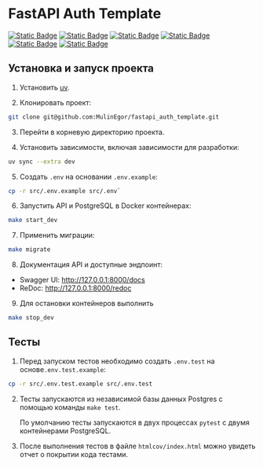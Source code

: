 # FastAPI Auth Template

[![Static Badge](https://img.shields.io/badge/python-3670A0?style=for-the-badge&logo=python&logoColor=ffdd54)](https://www.python.org)
[![Static Badge](https://img.shields.io/badge/FastAPI-005571?style=for-the-badge&logo=fastapi)](https://fastapi.tiangolo.com/)
[![Static Badge](https://img.shields.io/badge/-Swagger-%23Clojure?style=for-the-badge&logo=swagger&logoColor=white)](https://swagger.io)
[![Static Badge](https://img.shields.io/badge/postgresql-4169e1?style=for-the-badge&logo=postgresql&logoColor=white)](https://www.postgresql.org)
[![Static Badge](https://img.shields.io/badge/-SQLAlchemy-ffd54?style=for-the-badge&logo=sqlalchemy&logoColor=white)](https://www.sqlalchemy.org/)
[![Static Badge](https://img.shields.io/badge/docker-257bd6?style=for-the-badge&logo=docker&logoColor=white)](https://www.docker.com/)


## Установка и запуск проекта

1. Установить [uv](https://docs.astral.sh/uv/getting-started/installation/).

2. Клонировать проект:
```bash
git clone git@github.com:MulinEgor/fastapi_auth_template.git
```

3. Перейти в корневую директорию проекта.

4. Установить зависимости, включая зависимости для разработки:

```bash
uv sync --extra dev
```

5. Создать `.env` на основании `.env.example`:

```bash
cp -r src/.env.example src/.env`
```

6. Запустить API и PostgreSQL в Docker контейнерах:
```bash
make start_dev
```

7. Применить миграции:
```bash
make migrate
```

8. Документация API и доступные эндпоинт:
* Swagger UI: http://127.0.0.1:8000/docs
* ReDoc: http://127.0.0.1:8000/redoc

9. Для остановки контейнеров выполнить
```bash
make stop_dev
```

## Тесты
1. Перед запуском тестов необходимо создать `.env.test` на основе`.env.test.example`:
```bash
cp -r src/.env.test.example src/.env.test
```

2. Тесты запускаются из независимой базы данных Postgres с помощью команды `make test`.

    По умолчанию тесты запускаются в двух процессах `pytest` с двумя контейнерами PostgreSQL.

3. После выполнения тестов в файле `htmlcov/index.html` можно увидеть отчет о покрытии кода тестами.

